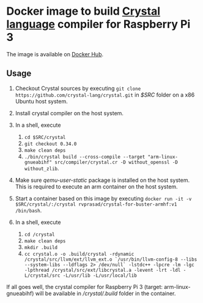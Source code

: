 # Docker image to build [Crystal language](https://crystal-lang.org/) compiler for Raspberry Pi 3

The image is available on [Docker Hub](https://hub.docker.com/r/rvprasad/crystal-for-buster-armhf/).

## Usage

1. Checkout Crystal sources by executing `git clone https://github.com/crystal-lang/crystal.git` in *$SRC* folder on a x86 Ubuntu host system.

2. Install crystal compiler on the host system.

3. In a shell, execute
   1. `cd $SRC/crystal`
   2. `git checkout 0.34.0`
   3. `make clean deps`
   4. `./bin/crystal build --cross-compile --target "arm-linux-gnueabihf" src/compiler/crystal.cr -D without_openssl -D without_zlib`.

4. Make sure *qemu-user-static* package is installed on the host system.  This is required to execute an arm container on the host system.

5. Start a container based on this image by executing `docker run -it -v $SRC/crystal/:/crystal rvprasad/crystal-for-buster-armhf:v1 /bin/bash`.

6. In a shell, execute
   1. `cd /crystal`
   2. `make clean deps`
   3. `mkdir .build`
   4. ``cc crystal.o -o .build/crystal -rdynamic /crystal/src/llvm/ext/llvm_ext.o `/usr/bin/llvm-config-8 --libs --system-libs --ldflags 2> /dev/null` -lstdc++ -lpcre -lm -lgc -lpthread /crystal/src/ext/libcrystal.a -levent -lrt -ldl -L/crystal/src -L/usr/lib -L/usr/local/lib``

If all goes well, the crystal compiler for Raspberry Pi 3 (target: arm-linux-gnueabihf) will be available in */crystal/.build* folder in the container.
